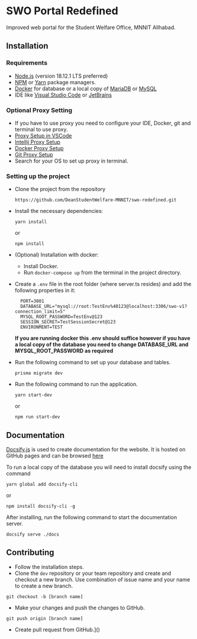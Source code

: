 # SWO Portal Redefined

Improved web portal for the Student Welfare Office, MNNIT Allhabad.

## Installation

### Requirements

- [Node.js](https://nodejs.org/en/) (version 18.12.1 LTS preferred)
- [NPM](https://www.npmjs.com) or [Yarn](https://yarnpkg.com) package managers.
- [Docker](https://www.docker.com) for database or a local copy of [MariaDB](https://mariadb.org/download/) or [MySQL](https://www.mysql.com/downloads/)
- IDE like [Visual Studio Code](https://code.visualstudio.com/download) or [JetBrains](https://www.jetbrains.com/webstorm/download/)

### Optional Proxy Setting
- If you have to use proxy you need to configure your IDE, Docker, git and terminal to use proxy.
- [Proxy Setup in VSCode](https://code.visualstudio.com/docs/setup/network#_proxy-server-support)
- [Intellij Proxy Setup](https://www.jetbrains.com/help/idea/settings-http-proxy.html)
- [Docker Proxy Setup](https://docs.docker.com/network/proxy/)
- [Git Proxy Setup](https://gist.github.com/evantoli/f8c23a37eb3558ab8765)
- Search for your OS to set up proxy in terminal.

### Setting up the project

- Clone the project from the repository
  ```
  https://github.com/DeanStudentWelfare-MNNIT/swo-redefined.git
  ```

- Install the necessary dependencies:
  ```
  yarn install
  ``` 
  or
  ```
  npm install
  ```
  
- (Optional) Installation with docker:
  - Install Docker.
  - Run ```docker-compose up``` from the terminal in the project directory.


- Create a `.env` file in the root folder (where server.ts resides) and add the following properties in it:
  ```shell
    PORT=3001
    DATABASE_URL="mysql://root:TestEnv%40123@localhost:3306/swo-v1?connection_limit=5"
    MYSQL_ROOT_PASSWORD=TestEnv@123
    SESSION_SECRET=TestSessionSecret@123
    ENVIRONMENT=TEST
  ```

  **If you are running docker this .env should suffice however if you have a local copy of the database
  you need to change DATABASE_URL and MYSQL_ROOT_PASSWORD as required**
- Run the following command to set up your database and tables.
  ```shell
  prisma migrate dev
  ```
- Run the following command to run the application.
  ```shell
  yarn start-dev
  ```
  or
  ```shell
  npm run start-dev
  ```

## Documentation

[Docsify.js](https://docsify.js.org) is used to create documentation for the website. It is hosted on
GitHub pages and can be browsed [here]()

To run a local copy of the database you will need to install docsify using the command
```shell
yarn global add docsify-cli
```
or
```shell
npm install docsify-cli -g
```

After installing, run the following command to start the documentation server.
```shell
docsify serve ./docs
```

## Contributing

- Follow the installation steps.
- Clone the `dev` repository or your team repository and create and checkout a new branch. Use combination of issue name and your name to create a new branch.
```shell
git checkout -b [branch name]
```
- Make your changes and push the changes to GitHub.
```shell
git push origin [branch name]
```
- Create pull request from GitHub.]()